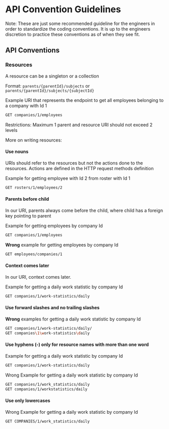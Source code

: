 # API Convention Guidelines

Note: These are just some recommended guideline for the engineers in order to standardize the coding conventions. It is up to the engineers discretion to practice these conventions as of when they see fit. 

## API Conventions

### Resources

A resource can be a singleton or a collection

Format: `parents/{parentId}/subjects` or `parents/{parentId}/subjects/{subjectId}`

Example URI that represents the endpoint to get all employees belonging to a company with Id 1
```sh 
GET companies/1/employees
``` 

Restrictions: Maximum 1 parent and resource URI should not exceed 2 levels

More on writing resources: 

#### Use nouns
URIs should refer to the resources but not the actions done to the resources. Actions are defined in the HTTP request methods definition

Example for getting employee with Id 2 from roster with Id 1
```sh
GET rosters/1/employees/2
```

#### Parents before child 
In our URI, parents always come before the child, where child has a foreign key pointing to parent

Example for getting employees by company Id
```sh
GET companies/1/employees
```

**Wrong** example for getting employees by company Id
```sh
GET employees/companies/1
```

#### Context comes later 
In our URI, context comes later.

Example for getting a daily work statistic by company Id
```sh
GET companies/1/work-statistics/daily
```

#### Use forward slashes and no trailing slashes
**Wrong** examples for getting a daily work statistic by company Id
```sh
GET companies/1/work-statistics/daily/
GET companies\1\work-statistics\daily
```

#### Use hyphens (-) only for resource names with more than one word 
Example for getting a daily work statistic by company Id
```sh
GET companies/1/work-statistics/daily
```

Wrong Example for getting a daily work statistic by company Id
```sh
GET companies/1/work_statistics/daily
GET companies/1/workstatistics/daily
```
#### Use only lowercases 
Wrong Example for getting a daily work statistic by company Id
```sh
GET COMPANIES/1/work_statistics/daily
```